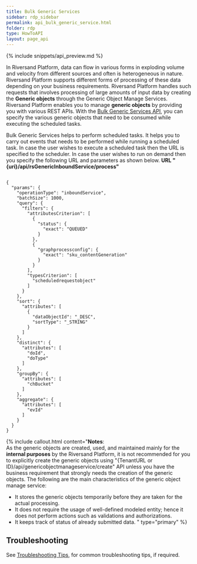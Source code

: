 ```yaml
---
title: Bulk Generic Services
sidebar: rdp_sidebar
permalink: api_bulk_generic_service.html
folder: rdp
type: HowToAPI
layout: page_api
---
```


{% include snippets/api_preview.md %}

In Riversand Platform, data can flow in various forms in exploding volume and velocity from different sources and often is heterogeneous in nature. Riversand Platform supports different forms of processing of these data depending on your business requirements. Riversand Platform handles such requests that involves processing of large amounts of input data by creating the **Generic objects** through the Generic Object Manage Services. Riversand Platform enables you to manage **generic objects** by providing you with various REST APIs. With the [Bulk Generic Services API](api_bulk_generic_service.html), you can specify the various generic objects that need to be consumed while executing the scheduled tasks. 

Bulk Generic Services helps to perform scheduled tasks. It helps you to carry out events that needs to be performed while running a scheduled task. In case the user wishes to execute a  scheduled task then the URL is specified to the scheduler. In case the user wishes to run on demand then you specify the following URL and parameters as shown below.
**URL "{uri}/api/rsGenericInboundService/process"**

<pre><code>
{
  "params": {
    "operationType": "inboundService",
    "batchSize": 1000,
    "query": {
      "filters": {
        "attributesCriterion": [
          {
            "status": {
              "exact": "QUEUED"
            }
          },
          {
            "graphprocessconfig": {
              "exact": "sku_contentGeneration"
            }
          }
        ],
        "typesCriterion": [
          "scheduledrequestobject"
        ]
      }
    },
    "sort": {
      "attributes": [
        {
          "dataObjectId": "_DESC",
          "sortType": "_STRING"
        }
      ]
    },
    "distinct": {
      "attributes": [
        "doId",
        "doType"
      ]
    },
    "groupBy": {
      "attributes": [
        "chBucket"
      ]
    },
    "aggregate": {
      "attributes": [
        "evId"
      ]
    }
  }
}
</code></pre>

{% include callout.html content="**Notes**:<br/>
As the generic objects are created, used, and maintained mainly for the **internal purposes** by the Riversand Platform, it is not recommended for you to explicitly create the generic objects using \"{TenantURL or ID}/api/genericobjectmanageservice/create\" API unless you have the business requirement that strongly needs the creation of the generic objects. The following are the main characteristics of the generic object manage service:
	 
* It stores the generic objects temporarily before they are taken for the actual processing.
* It does not require the usage of well-defined modeled entity; hence it does not perform actions such as validations and authorizations.
* It keeps track of status of already submitted data.
" type="primary" %}

## Troubleshooting

See [Troubleshooting Tips](api_troubleshooting_tips.html), for common troubleshooting tips, if required.